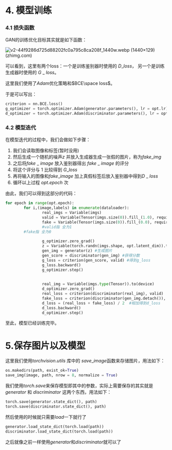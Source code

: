 # 4. 模型训练

### 4.1 损失函数

GAN的训练优化目标其实就是如下函数：

![v2-44f9286d725d88202fc0a795c8ca208f_1440w.webp (1440×129) (zhimg.com)](https://pic4.zhimg.com/80/v2-44f9286d725d88202fc0a795c8ca208f_1440w.webp)

可以看到，这里有两个loss：一个是训练鉴别器时使用的 $D$_$loss$， 另一个是训练生成器时使用的 $G$ _ $loss$。

这里我们使用了$Adam$优化策略和$BCE\space loss$。 

于是可以写出：

```python
criterion = nn.BCE.loss()
g_optimizer = torch.optimizer.Adam(generator.parameters(), lr = opt.lr)
d_optimizer = torch.optimizer.Adam(discriminator.parameters(), lr = opt.lr)
```

### 4.2 模型迭代

在模型迭代的过程中，我们会做如下步骤：

1. 我们会读取图像和标签(暂时没用)
2. 然后生成一个随机的噪声$z$ 并放入生成器生成一张假的图片，称为$fake$_$img$
3. 之后将$fake$ _ $image$ 放入鉴别器得出 $fake$ _ $image$ 的评分
4. 将这个评分与 $1$ 比较得到 $G$_$loss$
5. 再将输入的图像和$fake$_$image$ 加上真假标签后放入鉴别器中得到$D$ _ $loss$
6. 循环以上过程 $opt.epoch$ 次

由此，我们可以得到这部分的代码：

```python
for epoch in range(opt.epoch):
		for i,(image,labels) in enumerate(dataloader):
				real_imgs = Variable(imgs)
				valid = Variable(Tensor(imgs.size(0)).fill_(1.0), requires_grad = False).to(device)
				fake = Variable(Tensor(imgs.size(0)).fill_(0.0), requires_grad = False).to(device)
				#valid指 全为1
        #fake指 全为0
        
				g_optimizer.zero_grad()
				z = Variable(torch.randn(imgs.shape, opt.latent_dim)).to(device) #z是一个随机生成的数
				gen_img = generator(z) #生成图片
				gen_score = discriminator(gen_img) #获得分数
				g_loss = criterion(gen_score, valid) #得到g_loss
				g_loss.backward()
				g_optimizer.step()
				
        
				real_img = Variable(imgs.type(Tensor)).to(device)
				d_optimizer.zero_grad()
				real_loss = criterion(discriminator(real_img), valid)  #将真正的图片放入训练
				fake_loss = criterion(discriminator(gen_img.detach()), fake)  #将生成的图片放入训练
				d_loss = (real_loss + fake_loss) / 2  #相加得到d_loss
				d_loss.backward()
				d_optimizer.step()
```

至此，模型已经训练完毕。

# 5.保存图片以及模型

这里我们使用$torchvision.utils$ 库中的 $save$_$image$函数来存储图片，用法如下：

```python
os.makedirs(path, exist_ok=True)
save_img(image, path, nrow = 8, normalize = True)
```

我们使用$torch.save$来保存模型即其中的参数，实际上需要保存的其实就是 $generator$ 和 $discriminator$ 这两个东西，用法如下： 

```python
torch.save(generator.state_dict(), path)
torch.save(discriminator.state_dict(), path)
```

然后使用的时候就只需要$load$一下就行了

```python
generator.load_state_dict(torch.load(path))
discriminator.load_state_dict(torch.load(path))
```

之后就像之前一样使用$generator$和$discriminator$就可以了